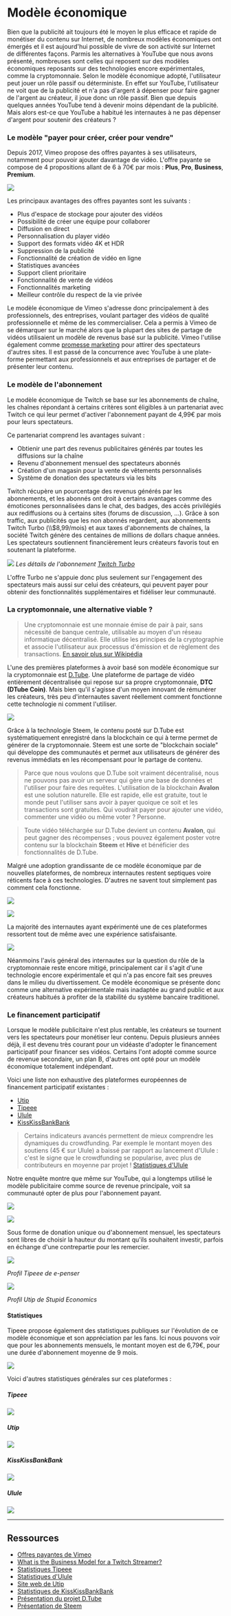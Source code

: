 # Modèle économique

Bien que la publicité ait toujours été le moyen le plus efficace et rapide de monétiser du contenu sur Internet, de nombreux modèles économiques ont émergés et il est aujourd'hui possible de vivre de son activité sur Internet de différentes façons. Parmis les alternatives à YouTube que nous avons présenté, nombreuses sont celles qui reposent sur des modèles économiques reposants sur des technologies encore expérimentales, comme la cryptomonnaie. Selon le modèle économique adopté, l'utilisateur peut jouer un rôle passif ou déterministe. En effet sur YouTube, l'utilisateur ne voit que de la publicité et n'a pas d'argent à dépenser pour faire gagner de l'argent au créateur, il joue donc un rôle passif. Bien que depuis quelques années YouTube tend à devenir moins dépendant de la publicité. Mais alors est-ce que YouTube a habitué les internautes à ne pas dépenser d'argent pour soutenir des créateurs ?

### Le modèle "payer pour créer, créer pour vendre"

Depuis 2017, Vimeo propose des offres payantes à ses utilisateurs, notamment pour pouvoir ajouter davantage de vidéo. L'offre payante se compose de 4 propositions allant de 6 à 70€ par mois : **Plus**, **Pro**, **Business**, **Premium**.

![](../assets/screenshot_35.png)

Les principaux avantages des offres payantes sont les suivants :

-   Plus d'espace de stockage pour ajouter des vidéos
-   Possibilité de créer une équipe pour collaborer
-   Diffusion en direct
-   Personnalisation du player vidéo
-   Support des formats vidéo 4K et HDR
-   Suppression de la publicité
-   Fonctionnalité de création de vidéo en ligne
-   Statistiques avancées
-   Support client prioritaire
-   Fonctionnalité de vente de vidéos
-   Fonctionnalités marketing
-   Meilleur contrôle du respect de la vie privée

Le modèle économique de Vimeo s'adresse donc principalement à des professionnels, des entreprises, voulant partager des vidéos de qualité professionnelle et même de les commercialiser. Cela a permis à Vimeo de se démarquer sur le marché alors que la plupart des sites de partage de vidéos utilisaient un modèle de revenus basé sur la publicité. Vimeo l'utilise également comme [promesse marketing](https://fr.wikipedia.org/wiki/Promesse_(marketing)) pour attirer des spectateurs d'autres sites. Il est passé de la concurrence avec YouTube à une plate-forme permettant aux professionnels et aux entreprises de partager et de présenter leur contenu.

### Le modèle de l'abonnement

Le modèle économique de Twitch se base sur les abonnements de chaîne, les chaînes répondant à certains critères sont éligibles à un partenariat avec Twitch ce qui leur permet d'activer l'abonnement payant de 4,99€ par mois pour leurs spectateurs.

Ce partenariat comprend les avantages suivant :

-   Obtienir une part des revenus publicitaires générés par toutes les diffusions sur la chaîne
-   Revenu d'abonnement mensuel des spectateurs abonnés
-   Création d'un magasin pour la vente de vêtements personnalisés
-   Système de donation des spectateurs via les bits

Twitch récupère un pourcentage des revenus générés par les abonnements, et les abonnés ont droit à certains avantages comme des émoticones personnalisées dans le chat, des badges, des accès privilégiés aux rediffusions ou à certains sites (forums de discussion, ...). Grâce à son traffic, aux publicités que les non abonnés regardent, aux abonnements Twitch Turbo (\\\\$8,99/mois) et aux taxes d'abonnements de chaînes, la société Twitch génère des centaines de millions de dollars chaque années. Les spectateurs soutiennent financièrement leurs créateurs favoris tout en soutenant la plateforme.

![](../assets/screenshot_36.png)
_Les détails de l'abonnement [Twitch Turbo](https://www.twitch.tv/turbo)_

L'offre Turbo ne s'appuie donc plus seulement sur l'engagement des spectateurs mais aussi sur celui des créateurs, qui peuvent payer pour obtenir des fonctionnalités supplémentaires et fidéliser leur communauté.

### La cryptomonnaie, une alternative viable ?

<!-- > dtube, popchest, viewly -->

> Une cryptomonnaie est une monnaie émise de pair à pair, sans nécessité de banque centrale, utilisable au moyen d'un réseau informatique décentralisé. Elle utilise les principes de la cryptographie et associe l'utilisateur aux processus d'émission et de règlement des transactions. [En savoir plus sur Wikipédia](https://fr.wikipedia.org/wiki/Cryptomonnaie)

L'une des premières plateformes à avoir basé son modèle économique sur la cryptomonnaie est [D.Tube][7]. Une plateforme de partage de vidéo entièrement décentralisée qui repose sur sa propre cryptomonnaie, **DTC (DTube Coin)**. Mais bien qu'il s'agisse d'un moyen innovant de rémunérer les créateurs, très peu d'internautes savent réellement comment fonctionne cette technologie ni comment l'utiliser.

![](../assets/screenshot_45.png)

Grâce à la technologie Steem, le contenu posté sur D.Tube est systématiquement enregistré dans la blockchain ce qui à terme permet de générer de la cryptomonnaie. Steem est une sorte de "blockchain sociale" qui développe des communautés et permet aux utilisateurs de générer des revenus immédiats en les récompensant pour le partage de contenu.

> Parce que nous voulons que D.Tube soit vraiment décentralisé, nous ne pouvons pas avoir un serveur qui gère une base de données et l'utiliser pour faire des requêtes. L'utilisation de la blockchain **Avalon** est une solution naturelle. Elle est rapide, elle est gratuite, tout le monde peut l'utiliser sans avoir à payer quoique ce soit et les transactions sont gratuites. Qui voudrait payer pour ajouter une vidéo, commenter une vidéo ou même voter ? Personne.

> Toute vidéo téléchargée sur D.Tube devient un contenu **Avalon**, qui peut gagner des récompenses ; vous pouvez également poster votre contenu sur la blockchain **Steem** et **Hive** et bénéficier des fonctionnalités de D.Tube.

Malgré une adoption grandissante de ce modèle économique par de nouvelles plateformes, de nombreux internautes restent septiques voire réticents face à ces technologies. D'autres ne savent tout simplement pas comment cela fonctionne.

![](../assets/study_16.png)

![](../assets/study_18.png)

La majorité des internautes ayant expérimenté une de ces plateformes ressortent tout de même avec une expérience satisfaisante.

![](../assets/study_17.png)

Néanmoins l'avis général des internautes sur la question du rôle de la cryptomonnaie reste encore mitigé, principalement car il s'agit d'une technologie encore expérimentale et qui n'a pas encore fait ses preuves dans le milieu du divertissement. Ce modèle économique se présente donc comme une alternative expérimentale mais inadaptée au grand public et aux créateurs habitués à profiter de la stabilité du système bancaire traditionel.

### Le financement participatif

Lorsque le modèle publicitaire n'est plus rentable, les créateurs se tournent vers les spectateurs pour monétiser leur contenu. Depuis plusieurs années déjà, il est devenu très courant pour un vidéaste d'adopter le financement participatif pour financer ses vidéos. Certains l'ont adopté comme source de revenue secondaire, un plan B, d'autres ont opté pour un modèle économique totalement indépendant.

Voici une liste non exhaustive des plateformes européennes de financement participatif existantes :

-   [Utip](https://www.utip.io/)
-   [Tipeee](https://tipeee.com)
-   [Ulule](https://ulule.com/)
-   [KissKissBankBank](https://www.kisskissbankbank.com/)

> Certains indicateurs avancés permettent de mieux comprendre les dynamiques du crowdfunding. Par exemple le montant moyen des soutiens (45 € sur Ulule) a baissé par rapport au lancement d'Ulule : c'est le signe que le crowdfunding se popularise, avec plus de contributeurs en moyenne par projet ! [Statistiques d'Ulule][4]

Notre enquête montre que même sur YouTube, qui a longtemps utilisé le modèle publicitaire comme source de revenue principale, voit sa communauté opter de plus pour l'abonnement payant.

![](../assets/study_14.png)

![](../assets/study_15.png)

Sous forme de donation unique ou d'abonnement mensuel, les spectateurs sont libres de choisir la hauteur du montant qu'ils souhaitent investir, parfois en échange d'une contrepartie pour les remercier.

[![](../assets/screenshot_37.png)](https://en.tipeee.com/e-penser)

_Profil Tipeee de e-penser_

[![](../assets/screenshot_42.png)](https://www.utip.io/stupideconomics)

_Profil Utip de Stupid Economics_

#### Statistiques

Tipeee propose également des statistiques publiques sur l'évolution de ce modèle économique et son appréciation par les fans. Ici nous pouvons voir que pour les abonnements mensuels, le montant moyen est de 6,79€, pour une durée d'abonnement moyenne de 9 mois.

![](../assets/screenshot_41.png)

Voici d'autres statistiques générales sur ces plateformes :

##### Tipeee

![](../assets/screenshot_38.png)

##### Utip

![](../assets/screenshot_40.png)

##### KissKissBankBank

![](../assets/screenshot_43.png)

##### Ulule

![](../assets/screenshot_44.png)

* * *

## Ressources

-   [Offres payantes de Vimeo][1]
-   [What is the Business Model for a Twitch Streamer?][2]
-   [Statistiques Tipeee][3]
-   [Statistiques d'Ulule][4]
-   [Site web de Utip][5]
-   [Statistiques de KissKissBankBank][6]
-   [Présentation du projet D.Tube][7]
-   [Présentation de Steem][8]

[1]: https://vimeo.com/upgrade

[2]: https://medium.com/precoil/what-is-the-business-model-for-a-twitch-streamer-f3b9e5351666

[3]: https://fr.tipeee.com/stats

[4]: https://fr.ulule.com/stats/

[5]: https://utip.io/

[6]: https://www.kisskissbankbank.com/fr/stats

[7]: https://about.d.tube/

[8]: https://steem.com/
